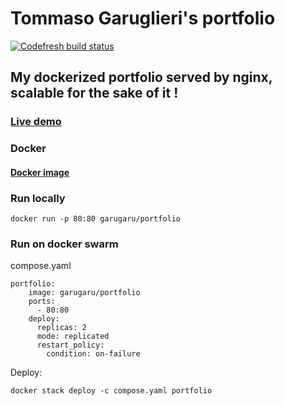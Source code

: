 
# Tommaso Garuglieri's portfolio

[![Codefresh build status]( https://g.codefresh.io/api/badges/build?repoOwner=GaruGaru&repoName=portfolio&branch=master&pipelineName=portfolio&accountName=garugaru&type=cf-1)]( https://g.codefresh.io/repositories/GaruGaru/portfolio/builds?filter=trigger:build;branch:master;service:59db2e2bd0bba4000159d320~portfolio)

## My dockerized portfolio served by nginx, scalable for the sake of it !

### [Live demo](http://garu.pizza/)


### Docker

#### [Docker image](https://hub.docker.com/r/garugaru/portfolio/)

### Run locally

    docker run -p 80:80 garugaru/portfolio

### Run on docker swarm

compose.yaml


    portfolio:
        image: garugaru/portfolio
        ports:
          - 80:80
        deploy:
          replicas: 2
          mode: replicated
          restart_policy:
            condition: on-failure


Deploy:

    docker stack deploy -c compose.yaml portfolio
